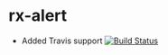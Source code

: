 # rx-alert

* Added Travis support [![Build Status](https://travis-ci.com/ZackAlfakir/rx-alert.svg?token=q38saDWkit7ZRuGDGpCH&branch=master)](https://travis-ci.com/ZackAlfakir/rx-alert) 



